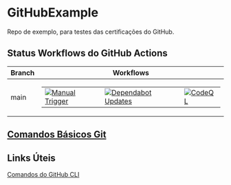 # GitHubExample
Repo de exemplo, para testes das certificações do GitHub.

## Status Workflows do GitHub Actions

| Branch  | Workflows                                                                                          |
|---------|-----------------------------------------------------------------------------------------------------|
| main    | <table><tr><td>[![Manual Trigger](https://github.com/RafaelWillians/GitHubExample/actions/workflows/manual.yml/badge.svg)](https://github.com/RafaelWillians/GitHubExample/actions/workflows/manual.yml)</td><td>[![Dependabot Updates](https://github.com/RafaelWillians/GitHubExample/actions/workflows/dependabot/dependabot-updates/badge.svg?branch=main)](https://github.com/RafaelWillians/GitHubExample/actions/workflows/dependabot/dependabot-updates)</td><td>[![CodeQL](https://github.com/RafaelWillians/GitHubExample/actions/workflows/github-code-scanning/codeql/badge.svg?branch=main)](https://github.com/RafaelWillians/GitHubExample/actions/workflows/github-code-scanning/codeql)</td></tr></table> |

## [Comandos Básicos Git](/git-crash-course/Readme.md)

## Links Úteis

[Comandos do GitHub CLI](https://cli.github.com/manual/)




